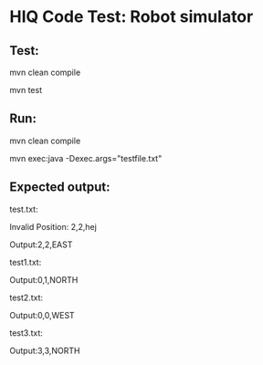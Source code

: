 # HIQ Code Test: Robot simulator

## Test:
mvn clean compile

mvn test

## Run:
mvn clean compile

mvn exec:java -Dexec.args="testfile.txt"

## Expected output:
test.txt: 

Invalid Position: 2,2,hej

Output:2,2,EAST

test1.txt:

Output:0,1,NORTH

test2.txt:

Output:0,0,WEST

test3.txt:

Output:3,3,NORTH
